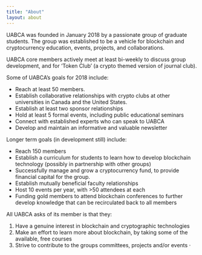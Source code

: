 ```yaml
---
title: "About"
layout: about
---
```


UABCA was founded in January 2018 by a passionate group of graduate students. The group was established to be a vehicle for blockchain and cryptocurrency education, events, projects, and collaborations. 

UABCA core members actively meet at least bi-weekly to discuss group development, and for ‘Token Club’ (a crypto themed version of journal club). 

Some of UABCA’s goals for 2018 include:
* Reach at least 50 members.
* Establish collaborative relationships with crypto clubs at other universities in Canada and the United States.
* Establish at least two sponsor relationships
* Hold at least 5 formal events, including public educational seminars
* Connect with established experts who can speak to UABCA
* Develop and maintain an informative and valuable newsletter


Longer term goals (in development still) include:
* Reach 150 members
* Establish a curriculum for students to learn how to develop blockchain technology (possibly in partnership with other groups)
* Successfully manage and grow a cryptocurrency fund, to provide financial capital for the group.
* Establish mutually beneficial faculty relationships
* Host 10 events per year, with >50 attendees at each
* Funding gold members to attend blockchain conferences to further develop knowledge that can be recirculated back to all members

All UABCA asks of its member is that they: 
1. Have a genuine interest in blockchain and cryptographic technologies 
2. Make an effort to learn more about blockchain, by taking some of the available, free courses 
3. Strive to contribute to the groups committees, projects and/or events
·      


